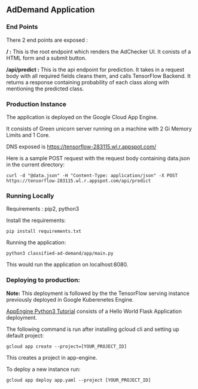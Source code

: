 ## AdDemand Application
### End Points
There 2 end points are exposed :

**/ :** This is the root endpoint which renders the AdChecker UI. It conists of a HTML form and a submit button.

**/api/predict :**  This is the api endpoint for prediction. It takes in a request body with all required fields cleans them, and calls TensorFlow Backend. 
It returns a response containing probability of each class along with mentioning the predicted class.

### Production Instance 
The application is deployed on the Google Cloud App Engine.

It consists of Green unicorn server running on a machine with
2 Gi Memory Limits and 1 Core.

DNS exposed is https://tensorflow-283115.wl.r.appspot.com/

Here is a sample POST request with the request body containing data.json in the current directory:
```buildoutcfg
curl -d "@data.json" -H "Content-Type: application/json" -X POST https://tensorflow-283115.wl.r.appspot.com/api/predict
```
### Running Locally
Requirements : pip2, python3

Install the requirements:
```buildoutcfg
pip install requirements.txt
``` 

Running the application:
```buildoutcfg
python3 classified-ad-demand/app/main.py
``` 
This would run the application on localhost:8080.

### Deploying to production:
**Note:** This deployment is followed by the the TensorFlow serving instance previously deployed in Google Kuberenetes Engine.

[AppEngine Python3 Tutorial](https://cloud.google.com/appengine/docs/standard/python3/quickstart) consists of a Hello World Flask Application deployment.

The following command is run after installing gcloud cli and setting up default project:
```buildoutcfg
gcloud app create --project=[YOUR_PROJECT_ID]
```
This creates a project in app-engine.

To deploy a new instance run:
```buildoutcfg
gcloud app deploy app.yaml --project [YOUR_PROJECT_ID]
```